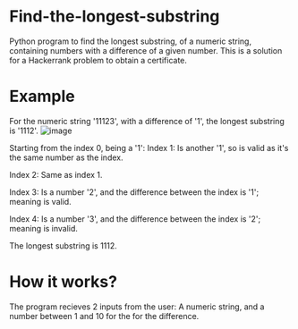 # Find-the-longest-substring
Python program to find the longest substring, of a numeric string, containing numbers with a difference of a given number. This is a solution for a Hackerrank problem to obtain a certificate.

# Example
For the numeric string '11123', with a difference of '1', the longest substring is '1112'.
![image](https://github.com/Unusual-Waffles-Situation/Find-the-longest-substring/assets/62034860/3822b540-53af-42d4-87af-991055ee609d)

Starting from the index 0, being a '1':
Index 1: Is another '1', so is valid as it's the same number as the index.

Index 2: Same as index 1.

Index 3: Is a number '2', and the difference between the index is '1'; meaning is valid.

Index 4: Is a number '3', and the difference between the index is '2'; meaning is invalid.

The longest substring is 1112.

# How it works?
The program recieves 2 inputs from the user: A numeric string, and a number between 1 and 10 for the for the difference.
